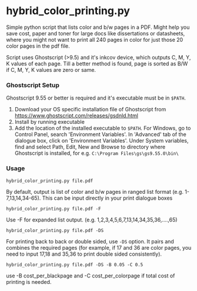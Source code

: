 # hybrid_color_printing.py

Simple python script that lists color and b/w pages in a PDF. Might help you save cost, paper and toner for large docs
like dissertations or datasheets, where you might not want to print all 240 pages in color for just those 20 color pages
in the pdf file.

Script uses Ghostscript (>9.5) and it's inkcov device, which outputs C, M, Y, K values of each page. Till a better 
method is found, page is sorted as B/W if C, M, Y, K values are zero or same. 

### Ghostscript Setup
Ghostscript 9.55 or better is required and it's executable must be in `$PATH`.

1. Download your OS specific installation file of Ghostscript from https://www.ghostscript.com/releases/gsdnld.html
2. Install by running executable
3. Add the location of the installed executable to `$PATH`. For Windows, go to Control Panel, search 'Environment
   Variables'. In 'Advanced' tab of the dialogue box, click on 'Environment Variables'. Under System variables, find and
   select Path, Edit, New and Browse to directory where Ghostscript is installed, for e.g. 
   `C:\Program Files\gs\gs9.55.0\bin\`
   
### Usage

`hybrid_color_printing.py file.pdf`

By default, output is list of color and b/w pages in ranged list format (e.g. 1-7,13,14,34-65). This can be input directly
 in your print dialogue boxes

`hybrid_color_printing.py file.pdf -F`

Use -F for expanded list output. (e.g. 1,2,3,4,5,6,7,13,14,34,35,36,....,65)

`hybrid_color_printing.py file.pdf -DS`

For printing back to back or double sided, use `-DS` option. It pairs and combines the required pages (for example, if 
17 and 36 are color pages, you need to input 17,18 and 35,36 to print double sided consistently).

`hybrid_color_printing.py file.pdf -DS -B 0.05 -C 0.5`

use -B cost_per_blackpage and -C cost_per_colorpage if total cost of printing is needed.





